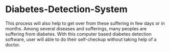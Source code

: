 # Diabetes-Detection-System
 This process will also help to get over from these suffering in few days or in months. Among several diseases and sufferings, many peoples are suffering from diabetes. With this computer based diabetes detection software, user will able to do their self-checkup without taking help of a doctor. 
